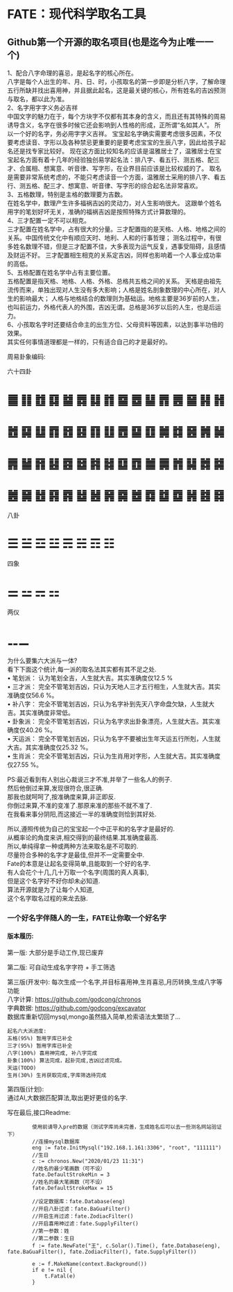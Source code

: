 # FATE：现代科学取名工具 #
## Github第一个开源的取名项目(也是迄今为止唯一一个) ##

1、配合八字命理的喜忌，是起名字的核心所在。     
八字是每个人出生的年、月、日、时，小孩取名的第一步即是分析八字，了解命理五行所缺并找出喜用神，并且据此起名，这是最关键的核心，所有姓名的吉凶预测与取名，都以此为准。     
2、名字用字字义务必吉祥     
中国文字的魅力在于，每个方块字不仅都有其本身的含义，而且还有其特殊的周易诱导含义，名字在很多时候它还会影响到人性格的形成，正所谓“名如其人”。
所以一个好的名字，务必用字字义吉祥。
宝宝起名字确实需要考虑很多因素，不仅要考虑读音、字形以及各种禁忌更重要的是要考虑宝宝的生辰八字，因此给孩子起名还是找专家比较好。
现在这方面比较知名的应该是温雅居士了，温雅居士在宝宝起名方面有着十几年的经验独创易学起名法：排八字、看五行、测五格、配三才、合属相、想寓意、听音律、写字形，在业界目前应该是比较权威的了。
取名是需要非常系统考虑的，不能只考虑读音一个方面，温雅居士采用的排八字、看五行、测五格、配三才、想寓意、听音律、写字形的综合起名法非常喜欢。     
3、五格数理，特别是主格的数理要为吉数。     
在姓名学中，数理产生许多福祸吉凶的灵动力，对人生影响很大。
这跟单个姓名用字的笔划好坏无关，准确的福祸吉凶是按照特殊方式计算数理的。     
4、三才配置一定不可以相克。     
三才配置在姓名学中，占有很大的分量。三才配置指的是天格、人格、地格之间的关系。中国传统文化中有顺应天时、地利、人和的行事哲理；
测名过程中，有很多姓名数理不错，但是三才配置不佳，大多表现为运气反复，遇事受阻碍，且感情及财运不好。
三才配置相生相克的关系定吉凶，同样也影响着一个人事业成功率的高低。     
5、五格配置在姓名学中占有主要位置。     
五格配置是指天格、地格、人格、外格、总格共五格之间的关系。
天格是由祖先流传而来，单独出现对人生没有多大影响；人格是姓名剖象数理的中心所在，对人生的影响最大；
人格与地格结合的数理则为基础运。地格主要是36岁前的人生，也叫前运力，外格代表人的外围，吉凶无谓。总格是36岁以后的人生，也是后运力。     
6、小孩取名字时还要结合命主的出生方位、父母资料等因素，以达到事半功倍的效果。  
  其实任何事情道理都是一样的，只有适合自己的才是最好的。

周易卦象编码:

六十四卦
# ䷀ ䷁ ䷂ ䷃ ䷄ ䷅ ䷆ ䷇ ䷈ ䷉ ䷊ ䷋ ䷌ ䷍ ䷎ ䷏ 
# ䷐ ䷑ ䷒ ䷓ ䷔ ䷕ ䷖ ䷗ ䷘ ䷙ ䷚ ䷛ ䷜ ䷝ ䷞ ䷟ 
# ䷠ ䷡ ䷢ ䷣ ䷤ ䷥ ䷦ ䷧ ䷨ ䷩ ䷪ ䷫ ䷬ ䷭ ䷮ ䷯ 
# ䷰ ䷱ ䷲ ䷳ ䷴ ䷵ ䷶ ䷷ ䷸ ䷹ ䷺ ䷻ ䷼ ䷽ ䷾ ䷿ 

八卦
# ☰ ☱ ☲ ☳ ☴ ☵ ☶ ☷

四象
# ⚌ ⚍ ⚎ ⚏

两仪
# ⚋⚊

为什么要集六大派与一体?  
看下下面这个统计,每一派的取名法其实都有其不足之处.  
• 笔划派：	认为笔划全吉，人生就大吉。其实准确度仅12.5 %   
• 三才派：	完全不管笔划吉凶，只认为天地人三才五行相生，人生就大吉。其实准确度仅56.6 %。  
• 补八字：	完全不管笔划吉凶，只认为名字补到先天八字命盘欠缺，人生就大吉。其实准确度非常低。  
• 卦象派：	完全不管笔划吉凶，只认为名字求出卦象漂亮，人生就大吉。其实准确度仅40.26 %。  
• 天运派：	完全不管笔划吉凶，只认为名字不要被出生年天运五行所剋，人生就大吉。其实准确度仅25.32 %。  
• 生肖派：	完全不管笔划吉凶，只认为生肖用对字形，人生就大吉。其实准确度仅27.55 %。  

PS:最近看到有人别出心裁说三才不准,并举了一些名人的例子.  
然后他倒过来算,发现很符合,很正确.  
那我也就呵呵了,按准确度来算,非正即反.  
你倒过来算,不准的变准了.那原来准的那些不就不准了.  
在我看来事分阴阳,而这接近一半的准确度则恰到其好处.  

所以,遵照传统为自己的宝宝起一个中正平和的名字才是最好的.  
从概率论的角度来讲,相交得到的最终结果.其准确度最高.  
所以,单纯得拿一种或两种方法来取名是不可取的.  
尽量符合多种的名字才是最佳,但并不一定需要全中.  
Fate的本意是让起名变得简单,且能取到一个好的名字.  
有人会花个十几,几十万取一个名字(周围的真人真事),  
但是这个名字好不好你却未必知道.  
算法开源就是为了让每个人知道,  
这个名字取名过程的来龙去脉.  


### 一个好名字伴随人的一生，FATE让你取一个好名字 ###

#### 版本履历:

第一版:
    大部分是手动工作,现已废弃
    
第二版:
    可自动生成名字字符 + 手工筛选
    
第三版(开发中):
    每次生成一个名字,并目标喜用神,生肖喜忌,月历转换,生成八字等功能  
    八字计算: https://github.com/godcong/chronos  
    字典数据: https://github.com/godcong/excavator  
    数据库重新切回mysql,mongo虽然插入简单,检索语法太繁琐了...
    
    
    起名六大派进度:
    五格(95%) 暂用字库已补全
    三才(95%) 暂用字库已补全
    八字(100%) 喜用神完成, 补八字完成
    卦象(100%) 算法完成，起卦完成,吉凶过滤完成。
    天运(TODO)
    生肖(30%) 生肖获取完成,字库筛选待完成
    
第四版(计划):  
    通过AI,大数据匹配算法,取出更好更佳的名字.


写在最后,接口Readme:
```   
        使用前请导入pre的数据（测试字库尚未完善，生成姓名后可以去一些测名网站验证下）
        //连接mysql数据库
    	eng := fate.InitMysql("192.168.1.161:3306", "root", "111111")
        //生日
    	c := chronos.New("2020/01/23 11:31")
        //姓名的最少笔画数（可不设）
    	fate.DefaultStrokeMin = 3
        //姓名的最大笔画数（可不设）
    	fate.DefaultStrokeMax = 15
 
        //设定数据库：fate.Database(eng)
        //开启八卦过滤：fate.BaGuaFilter()
        //开启生肖过滤：fate.ZodiacFilter()
        //开启喜用神过滤：fate.SupplyFilter()
        //第一参数：姓
        //第二参数：生日 
    	f := fate.NewFate("王", c.Solar().Time(), fate.Database(eng), fate.BaGuaFilter(), fate.ZodiacFilter(), fate.SupplyFilter())
    
    	e := f.MakeName(context.Background())
    	if e != nil {
    		t.Fatal(e)
    	}
```
